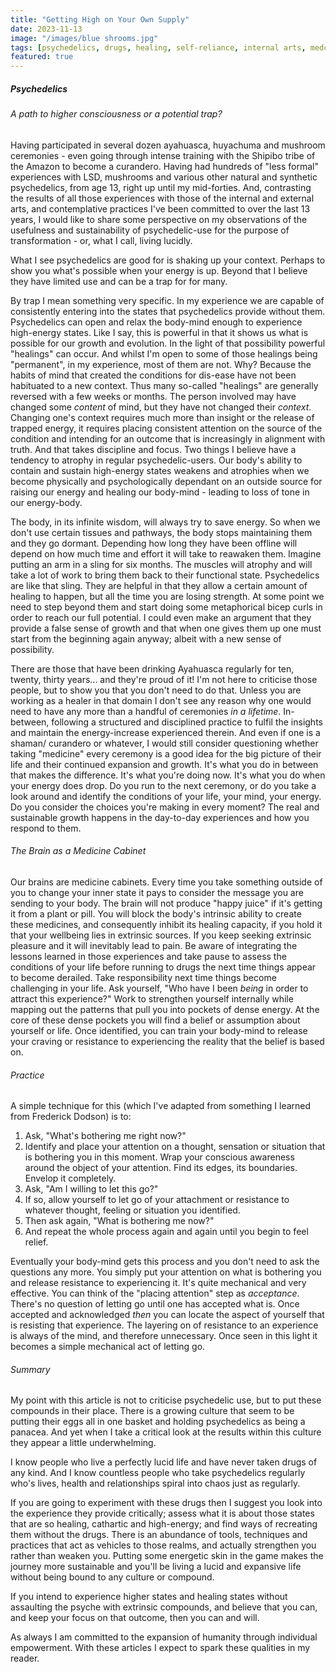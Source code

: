 ```yaml
---
title: "Getting High on Your Own Supply"
date: 2023-11-13
image: "/images/blue shrooms.jpg"
tags: [psychedelics, drugs, healing, self-reliance, internal arts, medcine]
featured: true
---
```


##### Psychedelics
###### A path to higher consciousness or a potential trap?

Having participated in several dozen ayahuasca, huyachuma and mushroom ceremonies - even going through intense training with the Shipibo tribe of the Amazon to become a curandero. Having had hundreds of "less formal" experiences with LSD, mushrooms and various other natural and synthetic psychedelics, from age 13, right up until my mid-forties. And, contrasting the results of all those experiences with those of the internal and external arts, and contemplative practices I've been committed to over the last 13 years, I would like to share some perspective on my observations of the usefulness and sustainability of psychedelic-use for the purpose of transformation - or, what I call, living lucidly. 

What I see psychedelics are good for is shaking up your context. Perhaps to show you what's possible when your energy is up. Beyond that I believe they have limited use and can be a trap for for many.

By trap I mean something very specific. In my experience we are capable of consistently entering into the states that psychedelics provide without them. Psychedelics can open and relax the body-mind enough to experience high-energy states. Like I say, this is powerful in that it shows us what is possible for our growth and evolution. In the light of that possibility powerful "healings" can occur. And whilst I'm open to some of those healings being "permanent", in my experience, most of them are not. Why? Because the habits of mind that created the conditions for dis-ease have not been habituated to a new context. Thus many so-called "healings" are generally reversed with a few weeks or months. The person involved may have changed some *content* of mind, but they have not changed their *context*. Changing one's context requires much more than insight or the release of trapped energy, it requires placing consistent attention on the source of the condition and intending for an outcome that is increasingly in alignment with truth. And that takes discipline and focus. Two things I believe have a tendency to atrophy in regular psychedelic-users. Our body's ability to contain and sustain high-energy states weakens and atrophies when we become physically and psychologically dependant on an outside source for raising our energy and healing our body-mind - leading to loss of tone in our energy-body. 

The body, in its infinite wisdom, will always try to save energy. So when we don't use certain tissues and pathways, the body stops maintaining them and they go dormant. Depending how long they have been offline will depend on how much time and effort it will take to reawaken them. Imagine putting an arm in a sling for six months. The muscles will atrophy and will take a lot of work to bring them back to their functional state. Psychedelics are like that sling. They are helpful in that they allow a certain amount of healing to happen, but all the time you are losing strength. At some point we need to step beyond them and start doing some metaphorical bicep curls in order to reach our full potential. I could even make an argument that they provide a false sense of growth and that when one gives them up one must start from the beginning again anyway; albeit with a new sense of possibility. 

There are those that have been drinking Ayahuasca regularly for ten, twenty, thirty years... and they're proud of it! I'm not here to criticise those people, but to show you that you don't need to do that. Unless you are working as a healer in that domain I don't see any reason why one would need to have any more than a handful of ceremonies *in a lifetime*. In-between, following a structured and disciplined practice to fulfil the insights and maintain the energy-increase experienced therein. And even if one is a shaman/ curandero or whatever, I would still consider questioning whether taking "medicine" every ceremony is a good idea for the big picture of their life and their continued expansion and growth. It's what you do in between that makes the difference. It's what you're doing now. It's what you do when your energy does drop. Do you run to the next ceremony, or do you take a look around and identify the conditions of your life, your mind, your energy. Do you consider the choices you're making in every moment? The real and sustainable growth happens in the day-to-day experiences and how you respond to them.

###### The Brain as a Medicine Cabinet

Our brains are medicine cabinets. Every time you take something outside of you to change your inner state it pays to consider the message you are sending to your body. The brain will not produce "happy juice" if it's getting it from a plant or pill. You will block the body's intrinsic ability to create these medicines, and consequently inhibit its healing capacity, if you hold it that your wellbeing lies in extrinsic sources. If you keep seeking extrinsic pleasure and it will inevitably lead to pain. Be aware of integrating the lessons learned in those experiences and take pause to assess the conditions of your life before running to drugs the next time things appear to become derailed. Take responsibility next time things become challenging in your life. Ask yourself, "Who have I been *being* in order to attract this experience?" Work to strengthen yourself internally while mapping out the patterns that pull you into pockets of dense energy. At the core of these dense pockets you will find a belief or assumption about yourself or life. Once identified, you can train your body-mind to release your craving or resistance to experiencing the reality that the belief is based on. 

###### Practice

A simple technique for this (which I've adapted from something I learned from Frederick Dodson) is to:
1. Ask, "What's bothering me right now?"
2. Identify and place your attention on a thought, sensation or situation that is bothering you in this moment. Wrap your conscious awareness around the object of your attention. Find its edges, its boundaries. Envelop it completely.
3. Ask, "Am I willing to let this go?"
4. If so, allow yourself to let go of your attachment or resistance to whatever thought, feeling or situation you identified. 
5. Then ask again, "What is bothering me now?"
6. And repeat the whole process again and again until you begin to feel relief. 

Eventually your body-mind gets this process and you don't need to ask the questions any more. You simply put your attention on what is bothering you and release resistance to experiencing it. It's quite mechanical and very effective. You can think of the "placing attention" step as *acceptance*. There's no question of letting go until one has accepted what is. Once accepted and acknowledged *then* you can locate the aspect of yourself that is resisting that experience. The layering on of resistance to an experience is always of the mind, and therefore unnecessary. Once seen in this light it becomes a simple mechanical act of letting go. 

###### Summary

My point with this article is not to criticise psychedelic use, but to put these compounds in their place. There is a growing culture that seem to be putting their eggs all in one basket and holding psychedelics as being a panacea. And yet when I take a critical look at the results within this culture they appear a little underwhelming. 

I know people who live a perfectly lucid life and have never taken drugs of any kind. And I know countless people who take psychedelics regularly who's lives, health and relationships spiral into chaos just as regularly. 

If you are going to experiment with these drugs then I suggest you look into the experience they provide critically; assess what it is about those states that are so healing, cathartic and high-energy; and find ways of recreating them without the drugs. There is an abundance of tools, techniques and practices that act as vehicles to those realms, and actually strengthen you rather than weaken you. Putting some energetic skin in the game makes the journey more sustainable and you'll be living a lucid and expansive life without being bound to any culture or compound. 

If you intend to experience higher states and healing states without assaulting the psyche with extrinsic compounds, and believe that you can, and keep your focus on that outcome, then you can and will. 

As always I am committed to the expansion of humanity through individual empowerment. With these articles I expect to spark these qualities in my reader. 
